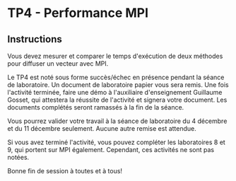 # TP4 - Performance MPI

## Instructions

Vous devez mesurer et comparer le temps d'exécution de deux méthodes pour diffuser un vecteur avec MPI.

Le TP4 est noté sous forme succès/échec en présence pendant la séance de laboratoire. Un document de laboratoire papier vous sera remis. Une fois l'activité terminée, faire une démo à l'auxiliaire d'enseignement Guillaume Gosset, qui attestera la réussite de l'activité et signera votre document. Les documents complétés seront ramassés à la fin de la séance.

Vous pourrez valider votre travail à la séance de laboratoire du 4 décembre et du 11 décembre seulement. Aucune autre remise est attendue.

Si vous avez terminé l'activité, vous pouvez compléter les laboratoires 8 et 9, qui portent sur MPI également. Cependant, ces activités ne sont pas notées.

Bonne fin de session à toutes et à tous!
